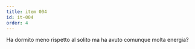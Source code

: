```yaml
---
title: item 004
id: it-004
order: 4
---
```

Ha dormito meno rispetto al solito ma ha avuto comunque molta energia?